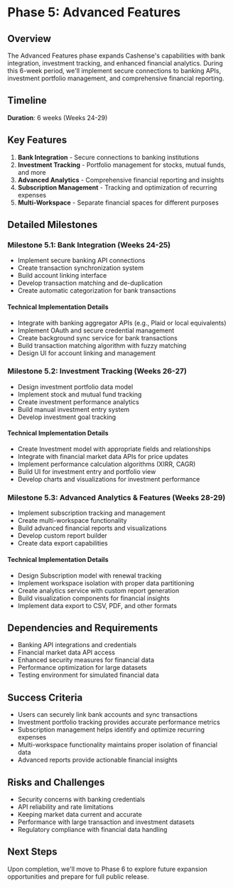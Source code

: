 # Phase 5: Advanced Features

## Overview
The Advanced Features phase expands Cashense's capabilities with bank integration, investment tracking, and enhanced financial analytics. During this 6-week period, we'll implement secure connections to banking APIs, investment portfolio management, and comprehensive financial reporting.

## Timeline
**Duration**: 6 weeks (Weeks 24-29)

## Key Features
1. **Bank Integration** - Secure connections to banking institutions
2. **Investment Tracking** - Portfolio management for stocks, mutual funds, and more
3. **Advanced Analytics** - Comprehensive financial reporting and insights
4. **Subscription Management** - Tracking and optimization of recurring expenses
5. **Multi-Workspace** - Separate financial spaces for different purposes

## Detailed Milestones

### Milestone 5.1: Bank Integration (Weeks 24-25)
- Implement secure banking API connections
- Create transaction synchronization system
- Build account linking interface
- Develop transaction matching and de-duplication
- Create automatic categorization for bank transactions

#### Technical Implementation Details
- Integrate with banking aggregator APIs (e.g., Plaid or local equivalents)
- Implement OAuth and secure credential management
- Create background sync service for bank transactions
- Build transaction matching algorithm with fuzzy matching
- Design UI for account linking and management

### Milestone 5.2: Investment Tracking (Weeks 26-27)
- Design investment portfolio data model
- Implement stock and mutual fund tracking
- Create investment performance analytics
- Build manual investment entry system
- Develop investment goal tracking

#### Technical Implementation Details
- Create Investment model with appropriate fields and relationships
- Integrate with financial market data APIs for price updates
- Implement performance calculation algorithms (XIRR, CAGR)
- Build UI for investment entry and portfolio view
- Develop charts and visualizations for investment performance

### Milestone 5.3: Advanced Analytics & Features (Weeks 28-29)
- Implement subscription tracking and management
- Create multi-workspace functionality
- Build advanced financial reports and visualizations
- Develop custom report builder
- Create data export capabilities

#### Technical Implementation Details
- Design Subscription model with renewal tracking
- Implement workspace isolation with proper data partitioning
- Create analytics service with custom report generation
- Build visualization components for financial insights
- Implement data export to CSV, PDF, and other formats

## Dependencies and Requirements
- Banking API integrations and credentials
- Financial market data API access
- Enhanced security measures for financial data
- Performance optimization for large datasets
- Testing environment for simulated financial data

## Success Criteria
- Users can securely link bank accounts and sync transactions
- Investment portfolio tracking provides accurate performance metrics
- Subscription management helps identify and optimize recurring expenses
- Multi-workspace functionality maintains proper isolation of financial data
- Advanced reports provide actionable financial insights

## Risks and Challenges
- Security concerns with banking credentials
- API reliability and rate limitations
- Keeping market data current and accurate
- Performance with large transaction and investment datasets
- Regulatory compliance with financial data handling

## Next Steps
Upon completion, we'll move to Phase 6 to explore future expansion opportunities and prepare for full public release. 
